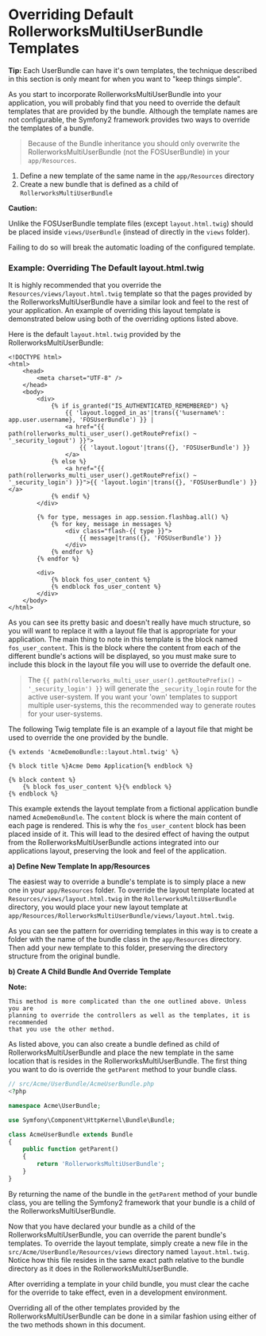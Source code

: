 Overriding Default RollerworksMultiUserBundle Templates
=======================================================

**Tip:** Each UserBundle can have it's own templates, the technique
described in this section is only meant for when you want to "keep things simple".

As you start to incorporate RollerworksMultiUserBundle into your application,
you will probably find that you need to override the default templates that are
provided by the bundle. Although the template names are not configurable, the Symfony2
framework provides two ways to override the templates of a bundle.

> Because of the Bundle inheritance you should only overwrite the
> RollerworksMultiUserBundle (not the FOSUserBundle) in your `app/Resources`.

1. Define a new template of the same name in the `app/Resources` directory
2. Create a new bundle that is defined as a child of `RollerworksMultiUserBundle`

**Caution:**

Unlike the FOSUserBundle template files (except `layout.html.twig`) 
should be placed inside `views/UserBundle` (instead of directly
in the `views` folder).

Failing to do so will break the automatic loading of the configured template.

### Example: Overriding The Default layout.html.twig

It is highly recommended that you override the `Resources/views/layout.html.twig`
template so that the pages provided by the RollerworksMultiUserBundle have a similar look and
feel to the rest of your application. An example of overriding this layout template
is demonstrated below using both of the overriding options listed above.

Here is the default `layout.html.twig` provided by the RollerworksMultiUserBundle:

``` html+jinja
<!DOCTYPE html>
<html>
    <head>
        <meta charset="UTF-8" />
    </head>
    <body>
        <div>
            {% if is_granted("IS_AUTHENTICATED_REMEMBERED") %}
                {{ 'layout.logged_in_as'|trans({'%username%': app.user.username}, 'FOSUserBundle') }} |
                <a href="{{ path(rollerworks_multi_user_user().getRoutePrefix() ~ '_security_logout') }}">
                    {{ 'layout.logout'|trans({}, 'FOSUserBundle') }}
                </a>
            {% else %}
                <a href="{{ path(rollerworks_multi_user_user().getRoutePrefix() ~ '_security_login') }}">{{ 'layout.login'|trans({}, 'FOSUserBundle') }}</a>
            {% endif %}
        </div>

        {% for type, messages in app.session.flashbag.all() %}
            {% for key, message in messages %}
                <div class="flash-{{ type }}">
                    {{ message|trans({}, 'FOSUserBundle') }}
                </div>
            {% endfor %}
        {% endfor %}

        <div>
            {% block fos_user_content %}
            {% endblock fos_user_content %}
        </div>
    </body>
</html>
```

As you can see its pretty basic and doesn't really have much structure, so you will
want to replace it with a layout file that is appropriate for your application. The
main thing to note in this template is the block named `fos_user_content`. This is
the block where the content from each of the different bundle's actions will be
displayed, so you must make sure to include this block in the layout file you will
use to override the default one.

> The `{{ path(rollerworks_multi_user_user().getRoutePrefix() ~ '_security_login') }}` will generate the `_security_login`
> route for the active user-system. If you want your 'own' templates to support multiple user-systems,
> this the recommended way to generate routes for your user-systems.

The following Twig template file is an example of a layout file that might be used
to override the one provided by the bundle.

``` html+jinja
{% extends 'AcmeDemoBundle::layout.html.twig' %}

{% block title %}Acme Demo Application{% endblock %}

{% block content %}
    {% block fos_user_content %}{% endblock %}
{% endblock %}
```

This example extends the layout template from a fictional application bundle named
`AcmeDemoBundle`. The `content` block is where the main content of each page is rendered.
This is why the `fos_user_content` block has been placed inside of it. This will
lead to the desired effect of having the output from the RollerworksMultiUserBundle actions
integrated into our applications layout, preserving the look and feel of the
application.

**a) Define New Template In app/Resources**

The easiest way to override a bundle's template is to simply place a new one in
your `app/Resources` folder. To override the layout template located at
`Resources/views/layout.html.twig` in the `RollerworksMultiUserBundle` directory, you would place
your new layout template at `app/Resources/RollerworksMultiUserBundle/views/layout.html.twig`.

As you can see the pattern for overriding templates in this way is to
create a folder with the name of the bundle class in the `app/Resources` directory.
Then add your new template to this folder, preserving the directory structure from the
original bundle.

**b) Create A Child Bundle And Override Template**

**Note:**

```
This method is more complicated than the one outlined above. Unless you are
planning to override the controllers as well as the templates, it is recommended
that you use the other method.
```

As listed above, you can also create a bundle defined as child of RollerworksMultiUserBundle
and place the new template in the same location that is resides in the RollerworksMultiUserBundle.
The first thing you want to do is override the `getParent` method to your bundle
class.

``` php
// src/Acme/UserBundle/AcmeUserBundle.php
<?php

namespace Acme\UserBundle;

use Symfony\Component\HttpKernel\Bundle\Bundle;

class AcmeUserBundle extends Bundle
{
    public function getParent()
    {
        return 'RollerworksMultiUserBundle';
    }
}
```

By returning the name of the bundle in the `getParent` method of your bundle class,
you are telling the Symfony2 framework that your bundle is a child of the RollerworksMultiUserBundle.

Now that you have declared your bundle as a child of the RollerworksMultiUserBundle, you can override
the parent bundle's templates. To override the layout template, simply create a new file
in the `src/Acme/UserBundle/Resources/views` directory named `layout.html.twig`. Notice
how this file resides in the same exact path relative to the bundle directory as it
does in the RollerworksMultiUserBundle.

After overriding a template in your child bundle, you must clear the cache for the override
to take effect, even in a development environment.

Overriding all of the other templates provided by the RollerworksMultiUserBundle can be done
in a similar fashion using either of the two methods shown in this document.
